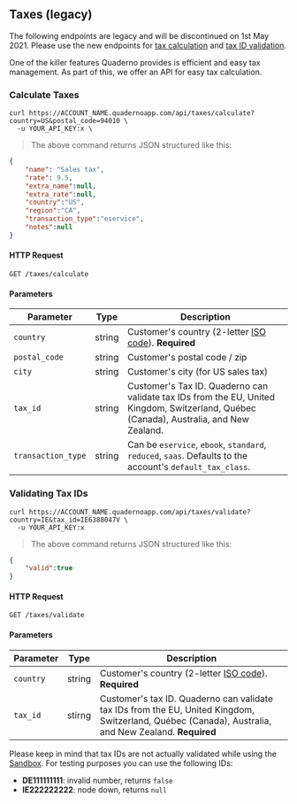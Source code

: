 ## Taxes (legacy)

<aside class="warning">
The following endpoints are legacy and will be discontinued on 1st May 2021. Please use the new endpoints for <a href="#calculate-a-tax-rate">tax calculation</a> and <a href="#validate-a-tax-id">tax ID validation</a>.
</aside>

One of the killer features Quaderno provides is efficient and easy tax management. As part of this, we offer an API for easy tax calculation.

### Calculate Taxes

```shell
curl https://ACCOUNT_NAME.quadernoapp.com/api/taxes/calculate?country=US&postal_code=94010 \
  -u YOUR_API_KEY:x \
```
> The above command returns JSON structured like this:

```json
{
    "name": "Sales tax",
    "rate": 9.5,
    "extra_name":null,
    "extra_rate":null,
    "country":"US",
    "region":"CA",
    "transaction_type":"eservice",
    "notes":null
}
```

#### HTTP Request

`GET /taxes/calculate`

#### Parameters

Parameter          | Type      | Description
-------------------|-----------|------------------------------------------------------------------------------------------------
`country`          | string    | Customer's country (2-letter [ISO code](http://en.wikipedia.org/wiki/ISO_3166-1#Current_codes)). **Required**
`postal_code`      | string    | Customer's postal code / zip
`city`             | string    | Customer's city (for US sales tax)
`tax_id`           | string    | Customer's Tax ID. Quaderno can validate tax IDs from the EU, United Kingdom, Switzerland, Québec (Canada), Australia, and New Zealand.
`transaction_type` | string    | Can be `eservice`, `ebook`, `standard`, `reduced`, `saas`. Defaults to the account's `default_tax_class`.






### Validating Tax IDs

```shell
curl https://ACCOUNT_NAME.quadernoapp.com/api/taxes/validate?country=IE&tax_id=IE6388047V \
  -u YOUR_API_KEY:x
```
> The above command returns JSON structured like this:

```json
{
    "valid":true
}
```

#### HTTP Request

`GET /taxes/validate`

#### Parameters

Parameter    | Type      | Description
-------------|-----------|------------------------------------------------------------------------------------------------
`country`    | string    | Customer's country (2-letter [ISO code](http://en.wikipedia.org/wiki/ISO_3166-1#Current_codes)). **Required**
`tax_id`     | stirng    | Customer's tax ID. Quaderno can validate tax IDs from the EU, United Kingdom, Switzerland, Québec (Canada), Australia, and New Zealand. **Required**

Please keep in mind that tax IDs are not actually validated while using the [Sandbox](https://developers.quaderno.io/#introduction-the-sandbox). For testing purposes you can use the following IDs: 

- **DE111111111**: invalid number, returns `false`
- **IE222222222**: node down, returns `null` 
